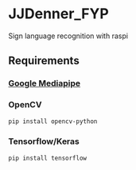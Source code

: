 # JJDenner_FYP
Sign language recognition with raspi

## Requirements
### [Google Mediapipe](https://google.github.io/mediapipe/getting_started/install.html)
### OpenCV
```bash
pip install opencv-python
```
### Tensorflow/Keras
```bash
pip install tensorflow
```

